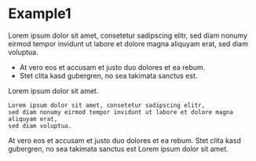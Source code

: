 # Example1

Lorem ipsum dolor sit amet, consetetur sadipscing elitr, sed diam nonumy eirmod tempor invidunt ut labore et dolore magna aliquyam erat, sed diam voluptua.

* At vero eos et accusam et justo duo dolores et ea rebum.
* Stet clita kasd gubergren, no sea takimata sanctus est.

Lorem ipsum dolor sit amet.

```
Lorem ipsum dolor sit amet, consetetur sadipscing elitr,
sed diam nonumy eirmod tempor invidunt ut labore et dolore magna aliquyam erat,
sed diam voluptua.
```

At vero eos et accusam et justo duo dolores et ea rebum. Stet clita kasd gubergren, no sea takimata sanctus est Lorem ipsum dolor sit amet.